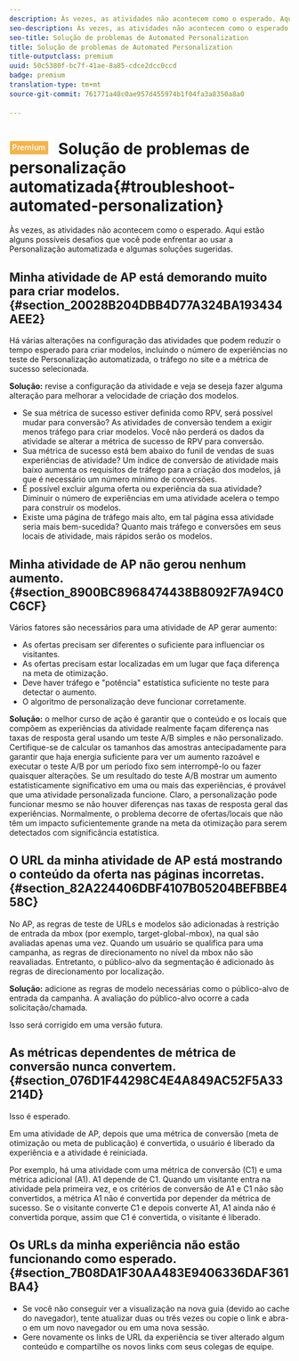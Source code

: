 ```yaml
---
description: Às vezes, as atividades não acontecem como o esperado. Aqui estão alguns possíveis desafios que você pode enfrentar ao usar a Personalização automatizada e algumas soluções sugeridas.
seo-description: Às vezes, as atividades não acontecem como o esperado. Aqui estão alguns possíveis desafios que você pode enfrentar ao usar a Personalização automatizada e algumas soluções sugeridas.
seo-title: Solução de problemas de Automated Personalization
title: Solução de problemas de Automated Personalization
title-outputclass: premium
uuid: 50c5380f-bc7f-41ae-8a85-cdce2dcc0ccd
badge: premium
translation-type: tm+mt
source-git-commit: 761771a48c0ae957d455974b1f04fa3a8350a8a0

---
```



# ![PREMIUM](/help/assets/premium.png) Solução de problemas de personalização automatizada{#troubleshoot-automated-personalization}

Às vezes, as atividades não acontecem como o esperado. Aqui estão alguns possíveis desafios que você pode enfrentar ao usar a Personalização automatizada e algumas soluções sugeridas.

## Minha atividade de AP está demorando muito para criar modelos. {#section_20028B204DBB4D77A324BA193434AEE2}

Há várias alterações na configuração das atividades que podem reduzir o tempo esperado para criar modelos, incluindo o número de experiências no teste de Personalização automatizada, o tráfego no site e a métrica de sucesso selecionada.

**Solução:** revise a configuração da atividade e veja se deseja fazer alguma alteração para melhorar a velocidade de criação dos modelos.

* Se sua métrica de sucesso estiver definida como RPV, será possível mudar para conversão? As atividades de conversão tendem a exigir menos tráfego para criar modelos. Você não perderá os dados da atividade se alterar a métrica de sucesso de RPV para conversão.
* Sua métrica de sucesso está bem abaixo do funil de vendas de suas experiências de atividade? Um índice de conversão de atividade mais baixo aumenta os requisitos de tráfego para a criação dos modelos, já que é necessário um número mínimo de conversões.
* É possível excluir alguma oferta ou experiência da sua atividade? Diminuir o número de experiências em uma atividade acelera o tempo para construir os modelos.
* Existe uma página de tráfego mais alto, em tal página essa atividade seria mais bem-sucedida? Quanto mais tráfego e conversões em seus locais de atividade, mais rápidos serão os modelos.

## Minha atividade de AP não gerou nenhum aumento. {#section_8900BC8968474438B8092F7A94C0C6CF}

Vários fatores são necessários para uma atividade de AP gerar aumento:

* As ofertas precisam ser diferentes o suficiente para influenciar os visitantes.
* As ofertas precisam estar localizadas em um lugar que faça diferença na meta de otimização.
* Deve haver tráfego e &quot;potência&quot; estatística suficiente no teste para detectar o aumento.
* O algoritmo de personalização deve funcionar corretamente.

**Solução:** o melhor curso de ação é garantir que o conteúdo e os locais que compõem as experiências da atividade realmente façam diferença nas taxas de resposta geral usando um teste A/B simples e não personalizado. Certifique-se de calcular os tamanhos das amostras antecipadamente para garantir que haja energia suficiente para ver um aumento razoável e executar o teste A/B por um período fixo sem interrompê-lo ou fazer quaisquer alterações. Se um resultado do teste A/B mostrar um aumento estatisticamente significativo em uma ou mais das experiências, é provável que uma atividade personalizada funcione. Claro, a personalização pode funcionar mesmo se não houver diferenças nas taxas de resposta geral das experiências. Normalmente, o problema decorre de ofertas/locais que não têm um impacto suficientemente grande na meta da otimização para serem detectados com significância estatística.

## O URL da minha atividade de AP está mostrando o conteúdo da oferta nas páginas incorretas. {#section_82A224406DBF4107B05204BEFBBE458C}

No AP, as regras de teste de URLs e modelos são adicionadas à restrição de entrada da mbox (por exemplo, target-global-mbox), na qual são avaliadas apenas uma vez. Quando um usuário se qualifica para uma campanha, as regras de direcionamento no nível da mbox não são reavaliadas. Entretanto, o público-alvo da segmentação é adicionado às regras de direcionamento por localização.

**Solução:** adicione as regras de modelo necessárias como o público-alvo de entrada da campanha. A avaliação do público-alvo ocorre a cada solicitação/chamada.

Isso será corrigido em uma versão futura.

## As métricas dependentes de métrica de conversão nunca convertem. {#section_076D1F44298C4E4A849AC52F5A33214D}

Isso é esperado.

Em uma atividade de AP, depois que uma métrica de conversão (meta de otimização ou meta de publicação) é convertida, o usuário é liberado da experiência e a atividade é reiniciada.

Por exemplo, há uma atividade com uma métrica de conversão (C1) e uma métrica adicional (A1). A1 depende de C1. Quando um visitante entra na atividade pela primeira vez, e os critérios de conversão de A1 e C1 não são convertidos, a métrica A1 não é convertida por depender da métrica de sucesso. Se o visitante converte C1 e depois converte A1, A1 ainda não é convertida porque, assim que C1 é convertida, o visitante é liberado.

## Os URLs da minha experiência não estão funcionando como esperado. {#section_7B08DA1F30AA483E9406336DAF361BA4}

* Se você não conseguir ver a visualização na nova guia (devido ao cache do navegador), tente atualizar duas ou três vezes ou copie o link e abra-o em um novo navegador ou em uma nova sessão.
* Gere novamente os links de URL da experiência se tiver alterado algum conteúdo e compartilhe os novos links com seus colegas de equipe.

